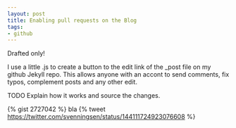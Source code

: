 ```yaml
---
layout: post
title: Enabling pull requests on the Blog
tags:
- github
---
```

Drafted only!

I use a little .js to create a button to the edit link of the _post file on my github Jekyll repo. This allows anyone with an accont to send comments, fix typos, complement posts and any other edit. 

TODO Explain how it works and source the changes.

{% gist 2727042 %}
bla
{% tweet https://twitter.com/svenningsen/status/144111724923076608 %}